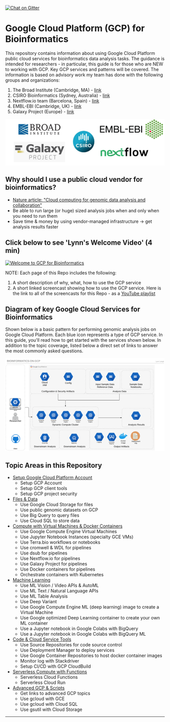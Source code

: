 [![Chat on Gitter](https://img.shields.io/gitter/room/gcp-for-bioinformatics/nextflow.svg?colorB=26af64&style=popout)](https://gitter.im/gcp-for-bioinformatics)

# Google Cloud Platform (GCP) for Bioinformatics
This repository contains information about using Google Cloud Platform public cloud services for bioinformatics data analysis tasks.  The guidance is intended for researchers - in particular, this guide is for those who are NEW to working with GCP.  Key GCP services and patterns will be covered. The information is based on advisory work my team has done with the following groups and organizations:

1) The Broad Institute (Cambridge, MA) - [link](https://www.broadinstitute.org)
2) CSIRO Bioinformatics (Sydney, Australia) - [link](https://bioinformatics.csiro.au/)
3) Nextflow.io team (Barcelona, Spain) - [link](https://www.nextflow.io/about-us.html)
4) EMBL-EBI (Cambridge, UK) - [link](https://www.ebi.ac.uk/)
5) Galaxy Project (Europe) - [link](https://galaxyproject.org/cloud/)

[![bioinformatics-groups](/images/logos.png)]() 

## Why should I use a public cloud vendor for bioinformatics?

- [Nature article: "Cloud computing for genomic data analysis and collaboration"](https://www.nature.com/articles/nrg.2017.113)
- Be able to run large (or huge) sized analysis jobs when and only when you need to run them
- Save time & money by using vendor-managed infrastructure -> get analysis results faster



## Click below to see 'Lynn's Welcome Video' (4 min) 

[![Welcome to GCP for Bioinformatics](http://img.youtube.com/vi/YoFkSVDlN6k/0.jpg)](http://www.youtube.com/watch?v=YoFkSVDlN6k "Welcome to GCP for Bioinformatics")

NOTE: Each page of this Repo includes the following:  
1. A short description of why, what, how to use the GCP service
2. A short linked screencast showing how to use the GCP service.   Here is the link to all of the screencasts for this Repo - as a [YouTube playlist](https://www.youtube.com/playlist?list=PL4Q4HssKcxYvcixWS08UFaYIH7y4IAV0z)



## Diagram of key Google Cloud Services for Bioinformatics

Shown below is a basic pattern for performing genomic analysis jobs on Google Cloud Platform. Each blue icon represents a type of GCP service.  In this guide, you'll read how to get started with the services shown below.  In addition to the topic coverage, listed below a direct set of links to answer the most commonly asked questions.

[![gcp-bioinformatics](/images/main.png)]() 


## Topic Areas in this Repository

- [Setup Google Cloud Platform Account](https://github.com/lynnlangit/gcp-for-bioinformatics/tree/master/0_Setup_GCP_account)
    - Setup GCP Account
    - Setup GCP client tools
    - Setup GCP project security
- [Files & Data](https://github.com/lynnlangit/gcp-for-bioinformatics/tree/master/1_Files_%26_Data) 
    - Use Google Cloud Storage for files
    - Use public genomic datasets on GCP
    - Use Big Query to query files
    - Use Cloud SQL to store data
- [Compute with Virtual Machines & Docker Containers](https://github.com/lynnlangit/gcp-for-bioinformatics/tree/master/2_Virtual_Machines_%26_Docker_Containers)
    - Use Google Compute Engine Virtual Machines
    - Use Jupyter Notebook Instances (specialty GCE VMs)
    - Use Terra.bio workflows or notebooks
    - Use cromwell & WDL for pipelines
    - Use dsub for pipelines 
    - Use Nextflow.io for pipelines
    - Use Galaxy Project for pipelines
    - Use Docker containers for pipelines
    - Orchestrate containers with Kubernetes
- [Machine Learning](https://github.com/lynnlangit/gcp-for-bioinformatics/tree/master/3_Machine_Learning)
    - Use ML Vision / Video APIs & AutoML
    - Use ML Text / Natural Language APIs
    - Use ML Table Analysis
    - Use Deep Variant
    - Use Google Compute Engine ML (deep learning) image to create a Virtual Machine
    - Use Google optimized Deep Learning container to create your own ML container
    - Use a Jupyter notebook in Google Colabs with BigQuery
    - Use a Jupyter notebook in Google Colabs with BigQuery ML
- [Code & Cloud Service Tools](https://github.com/lynnlangit/gcp-for-bioinformatics/tree/master/4_Code_%26_Cloud_Service_Tools)
    - Use Source Repositories for code source control
    - Use Deployment Manager to deploy services
    - Use Google Container Repositories to host docker container images
    - Monitor log with Stackdriver
    - Setup CI/CD with GCP CloudBuild
- [Serverless Compute with Functions](https://github.com/lynnlangit/gcp-for-bioinformatics/tree/master/5_Serverless_Compute_with_Functions)
    - Serverless Cloud Functions 
    - Serverless Cloud Run
- [Advanced GCP & Scripts](https://github.com/lynnlangit/gcp-for-bioinformatics/tree/master/6_Advanced_GCP_%26_Scripts)
    - Get links to advanced GCP topics
    - Use gcloud with GCE
    - Use gcloud with Cloud SQL
    - Use gsutil with Cloud Storage

----
